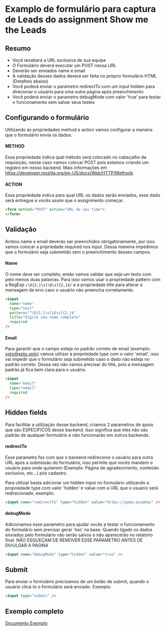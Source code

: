 # Examplo de formulário para captura de Leads do assignment Show me the Leads

## Resumo

- Você receberá a URL exclusiva de sua equipe
- O Formulário deverá executar um POST nessa URL
- Deverão ser enviados name e email
- A validação desses dados deverá ser feita no próprio formulário HTML (Detalhes abaixo)
- Você poderá enviar o parametro redirectTo com um input hidden para direcionar o usuário para uma outra página após preenchimento
- Você poderá enviar o parametro debugMode com valor 'true' para testar o funcionamento sem salvar seus testes

## Configurando o formulário

Utilizando as propriedades method e action vamos configurar a maneira que o formulário envia os dados.

#### METHOD

Essa propriedade indica qual método será colocado no cabeçalho da requisição, nesse caso vamos colocar POST pois estamos criando um registro em nosso backend. Mais informações em https://developer.mozilla.org/en-US/docs/Web/HTTP/Methods

#### ACTION

Essa propriedade indica para qual URL os dados serão enviados, esse dado será entregue a vocês assim que o assignmento começar.


```html
<form method="POST" action="URL do seu time">
</form>
```

## Validação

Ambos name e email deverão ser preenchidos obrigatóriamente, por isso vamos colocar a pripriedade required nos input. Dessa maneira impedimos que o formulário seja submetido sem o preenchimento desses campos.

#### Name

O nome deve ser completo, então vamos validar que seja um texto com pelo menos duas palavras. Para isso vamos usar o propriedade pattern com a RegExp `/\D{2,}\s[\D\s]{2,}$/` e a propriedade title para alterar a mensagem de erro caso o usuário não preencha corretamente.

```html
<input
  name="name"
  type="text"
  pattern="^\D{2,}\s[\D\s]{2,}$"
  title="Digite seu nome completo"
  required
/>
```

#### Email

Para garantir que o campo esteja no padrão correto de email (exemplo: xpto@xpto.xpto) vamos utilizar a propriedade type com o valor 'email', isso vai impedir que o formulário seja submetido caso o dado não esteja no padrão correto. Dessa vez não vamos precisar do title, pois a mensagem padrão já fica bem clara para o usuário.

```html
<input
  name="email"
  type="email"
  required
/>
```
## Hidden fields

Para facilitar a utilização desse backend, criamos 2 parametros de apoio que são ESPECIFICOS desse backend. Isso significa que eles não são padrão de qualquer formulário e não funcionarão em outros backends.

#### redirectTo

Esse parametro faz com que o backend redirecione o usuário para outra URL após a submissão do formulário, isso permite que vocês mandem o usuário para onde quiserem (Exemplo: Página de agradecimento, conteúdo exclusivo, etc...) pós cadastro.

Para utilizar basta adicionar um hidden input no formulário utilizando a propriedade type com valor 'hidden' e value com a URL que o usuário será redirecionado, exemplo:


```html
<input name="redirectTo" type="hidden" value="https://gama.academy" />
```

#### debugMode

Adicionamos esse parametro para ajudar vocês a testar o funcionamento do formulário sem precisar gerar 'lixo' na base. Quando ligado os dados enviados pelo formulário não serão salvos e não aparecerão no relatório final. NÂO ESQUEÇAM DE REMOVER ESSE PARAMETRO ANTES DE DIVULGAR A PÁGINA

```html
<input name="debugMode" type="hidden" value="true" />
```

## Submit

Para enviar o formulário precisamos de um botão de submit, quando o usuário clicá-lo o formulário será enviado. Exemplo:

```html
<input type="submit" />
```

## Exemplo completo

[Documento Exemplo](example.html)
